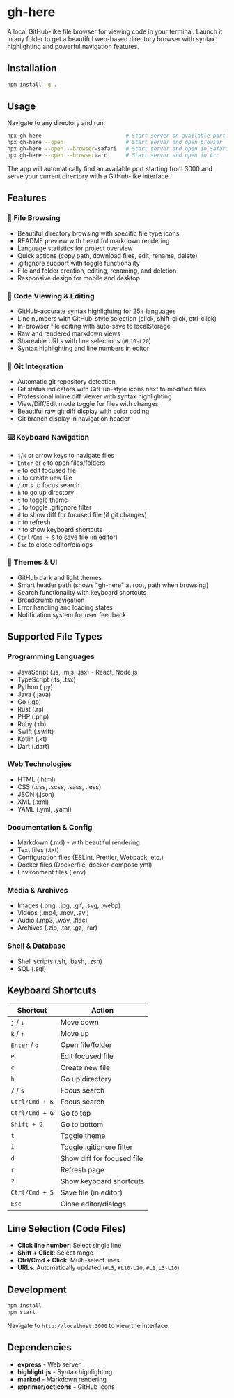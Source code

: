 # gh-here

A local GitHub-like file browser for viewing code in your terminal. Launch it in any folder to get a beautiful web-based directory browser with syntax highlighting and powerful navigation features.

## Installation

```bash
npm install -g .
```

## Usage

Navigate to any directory and run:

```bash
npx gh-here                           # Start server on available port
npx gh-here --open                    # Start server and open browser
npx gh-here --open --browser=safari   # Start server and open in Safari
npx gh-here --open --browser=arc      # Start server and open in Arc
```

The app will automatically find an available port starting from 3000 and serve your current directory with a GitHub-like interface.

## Features

### 📁 File Browsing
- Beautiful directory browsing with specific file type icons
- README preview with beautiful markdown rendering
- Language statistics for project overview
- Quick actions (copy path, download files, edit, rename, delete)
- .gitignore support with toggle functionality
- File and folder creation, editing, renaming, and deletion
- Responsive design for mobile and desktop

### 🎨 Code Viewing & Editing
- GitHub-accurate syntax highlighting for 25+ languages
- Line numbers with GitHub-style selection (click, shift-click, ctrl-click)
- In-browser file editing with auto-save to localStorage
- Raw and rendered markdown views
- Shareable URLs with line selections (`#L10-L20`)
- Syntax highlighting and line numbers in editor

### 🔀 Git Integration
- Automatic git repository detection
- Git status indicators with GitHub-style icons next to modified files
- Professional inline diff viewer with syntax highlighting
- View/Diff/Edit mode toggle for files with changes
- Beautiful raw git diff display with color coding
- Git branch display in navigation header

### ⌨️ Keyboard Navigation
- `j`/`k` or arrow keys to navigate files
- `Enter` or `o` to open files/folders
- `e` to edit focused file
- `c` to create new file
- `/` or `s` to focus search
- `h` to go up directory
- `t` to toggle theme
- `i` to toggle .gitignore filter
- `d` to show diff for focused file (if git changes)
- `r` to refresh
- `?` to show keyboard shortcuts
- `Ctrl/Cmd + S` to save file (in editor)
- `Esc` to close editor/dialogs

### 🌙 Themes & UI
- GitHub dark and light themes
- Smart header path (shows "gh-here" at root, path when browsing)
- Search functionality with keyboard shortcuts
- Breadcrumb navigation
- Error handling and loading states
- Notification system for user feedback

## Supported File Types

### Programming Languages
- JavaScript (.js, .mjs, .jsx) - React, Node.js
- TypeScript (.ts, .tsx)
- Python (.py)
- Java (.java)
- Go (.go)
- Rust (.rs)
- PHP (.php)
- Ruby (.rb)
- Swift (.swift)
- Kotlin (.kt)
- Dart (.dart)

### Web Technologies
- HTML (.html)
- CSS (.css, .scss, .sass, .less)
- JSON (.json)
- XML (.xml)
- YAML (.yml, .yaml)

### Documentation & Config
- Markdown (.md) - with beautiful rendering
- Text files (.txt)
- Configuration files (ESLint, Prettier, Webpack, etc.)
- Docker files (Dockerfile, docker-compose.yml)
- Environment files (.env)

### Media & Archives
- Images (.png, .jpg, .gif, .svg, .webp)
- Videos (.mp4, .mov, .avi)
- Audio (.mp3, .wav, .flac)
- Archives (.zip, .tar, .gz, .rar)

### Shell & Database
- Shell scripts (.sh, .bash, .zsh)
- SQL (.sql)

## Keyboard Shortcuts

| Shortcut | Action |
|----------|--------|
| `j` / `↓` | Move down |
| `k` / `↑` | Move up |
| `Enter` / `o` | Open file/folder |
| `e` | Edit focused file |
| `c` | Create new file |
| `h` | Go up directory |
| `/` / `s` | Focus search |
| `Ctrl/Cmd + K` | Focus search |
| `Ctrl/Cmd + G` | Go to top |
| `Shift + G` | Go to bottom |
| `t` | Toggle theme |
| `i` | Toggle .gitignore filter |
| `d` | Show diff for focused file |
| `r` | Refresh page |
| `?` | Show keyboard shortcuts |
| `Ctrl/Cmd + S` | Save file (in editor) |
| `Esc` | Close editor/dialogs |

## Line Selection (Code Files)

- **Click line number**: Select single line
- **Shift + Click**: Select range
- **Ctrl/Cmd + Click**: Multi-select lines
- **URLs**: Automatically updated (`#L5`, `#L10-L20`, `#L1,L5-L10`)

## Development

```bash
npm install
npm start
```

Navigate to `http://localhost:3000` to view the interface.

## Dependencies

- **express** - Web server
- **highlight.js** - Syntax highlighting  
- **marked** - Markdown rendering
- **@primer/octicons** - GitHub icons